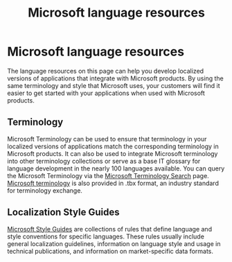 ﻿---
title: Microsoft language resources
description: Develop localized applications with Microsoft Terminology and Style Guides.
ms.topic: article
ms.date: 06/06/2023
---

# Microsoft language resources

The language resources on this page can help you develop localized versions of applications that integrate with Microsoft products. By using the same terminology and style that Microsoft uses, your customers will find it easier to get started with your applications when used with Microsoft products.

## Terminology

Microsoft Terminology can be used to ensure that terminology in your localized versions of applications match the corresponding terminology in Microsoft products. It can also be used to integrate Microsoft terminology into other terminology collections or serve as a base IT glossary for language development in the nearly 100 languages available. You can query the Microsoft Terminology via the <a href="https://msit.powerbi.com/view?r=eyJrIjoiYjM4MzYyNGQtNjU1MS00ZWE2LTlkY2YtNzllYWVmMWRkMDc4IiwidCI6IjcyZjk4OGJmLTg2ZjEtNDFhZi05MWFiLTJkN2NkMDExZGI0NyIsImMiOjV9" target="_blank">Microsoft Terminology Search</a> page. [Microsoft terminology](./microsoft-terminology.md) is also provided in .tbx format, an industry standard for terminology exchange.

## Localization Style Guides

[Microsoft Style Guides](./microsoft-style-guides.md) are collections of rules that define language and style conventions for specific languages. These rules usually include general localization guidelines, information on language style and usage in technical publications, and information on market-specific data formats.
